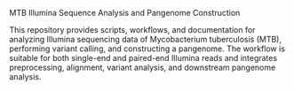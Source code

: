 MTB Illumina Sequence Analysis and Pangenome Construction

This repository provides scripts, workflows, and documentation for analyzing Illumina sequencing data of Mycobacterium tuberculosis (MTB), performing variant calling, and constructing a pangenome. The workflow is suitable for both single-end and paired-end Illumina reads and integrates preprocessing, alignment, variant analysis, and downstream pangenome analysis.
